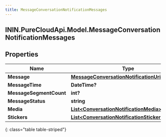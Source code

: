 ```yaml
---
title: MessageConversationNotificationMessages
---
```

## ININ.PureCloudApi.Model.MessageConversationNotificationMessages

## Properties

|Name | Type | Description | Notes|
|------------ | ------------- | ------------- | -------------|
| **Message** | [**MessageConversationNotificationUriReference**](MessageConversationNotificationUriReference.html) |  | [optional] |
| **MessageTime** | **DateTime?** |  | [optional] |
| **MessageSegmentCount** | **int?** |  | [optional] |
| **MessageStatus** | **string** |  | [optional] |
| **Media** | [**List&lt;ConversationNotificationMedia&gt;**](ConversationNotificationMedia.html) |  | [optional] |
| **Stickers** | [**List&lt;ConversationNotificationStickers&gt;**](ConversationNotificationStickers.html) |  | [optional] |
{: class="table table-striped"}


